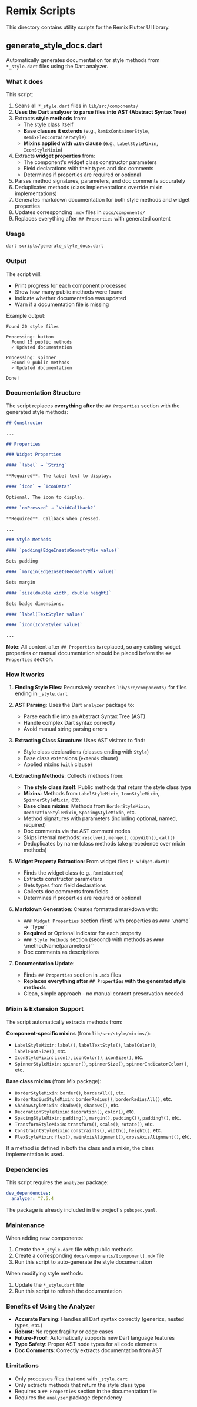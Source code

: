 # Remix Scripts

This directory contains utility scripts for the Remix Flutter UI library.

## generate_style_docs.dart

Automatically generates documentation for style methods from `*_style.dart` files using the Dart analyzer.

### What it does

This script:
1. Scans all `*_style.dart` files in `lib/src/components/`
2. **Uses the Dart analyzer to parse files into AST (Abstract Syntax Tree)**
3. Extracts **style methods** from:
   - The style class itself
   - **Base classes it extends** (e.g., `RemixContainerStyle`, `RemixFlexContainerStyle`)
   - **Mixins applied with `with` clause** (e.g., `LabelStyleMixin`, `IconStyleMixin`)
4. Extracts **widget properties** from:
   - The component's widget class constructor parameters
   - Field declarations with their types and doc comments
   - Determines if properties are required or optional
5. Parses method signatures, parameters, and doc comments accurately
6. Deduplicates methods (class implementations override mixin implementations)
7. Generates markdown documentation for both style methods and widget properties
8. Updates corresponding `.mdx` files in `docs/components/`
9. Replaces everything after `## Properties` with generated content

### Usage

```bash
dart scripts/generate_style_docs.dart
```

### Output

The script will:
- Print progress for each component processed
- Show how many public methods were found
- Indicate whether documentation was updated
- Warn if a documentation file is missing

Example output:
```
Found 20 style files

Processing: button
  Found 15 public methods
  ✓ Updated documentation

Processing: spinner
  Found 9 public methods
  ✓ Updated documentation

Done!
```

### Documentation Structure

The script replaces **everything after** the `## Properties` section with the generated style methods:

```markdown
## Constructor

...

## Properties

### Widget Properties

#### `label` → `String`

**Required**. The label text to display.

#### `icon` → `IconData?`

Optional. The icon to display.

#### `onPressed` → `VoidCallback?`

**Required**. Callback when pressed.

...

### Style Methods

#### `padding(EdgeInsetsGeometryMix value)`

Sets padding

#### `margin(EdgeInsetsGeometryMix value)`

Sets margin

#### `size(double width, double height)`

Sets badge dimensions.

#### `label(TextStyler value)`

#### `icon(IconStyler value)`

...
```

**Note**: All content after `## Properties` is replaced, so any existing widget properties or manual documentation should be placed before the `## Properties` section.

### How it works

1. **Finding Style Files**: Recursively searches `lib/src/components/` for files ending in `_style.dart`

2. **AST Parsing**: Uses the Dart `analyzer` package to:
   - Parse each file into an Abstract Syntax Tree (AST)
   - Handle complex Dart syntax correctly
   - Avoid manual string parsing errors

3. **Extracting Class Structure**: Uses AST visitors to find:
   - Style class declarations (classes ending with `Style`)
   - Base class extensions (`extends` clause)
   - Applied mixins (`with` clause)

4. **Extracting Methods**: Collects methods from:
   - **The style class itself**: Public methods that return the style class type
   - **Mixins**: Methods from `LabelStyleMixin`, `IconStyleMixin`, `SpinnerStyleMixin`, etc.
   - **Base class mixins**: Methods from `BorderStyleMixin`, `DecorationStyleMixin`, `SpacingStyleMixin`, etc.
   - Method signatures with parameters (including optional, named, required)
   - Doc comments via the AST comment nodes
   - Skips internal methods: `resolve()`, `merge()`, `copyWith()`, `call()`
   - Deduplicates by name (class methods take precedence over mixin methods)

5. **Widget Property Extraction**: From widget files (`*_widget.dart`):
   - Finds the widget class (e.g., `RemixButton`)
   - Extracts constructor parameters
   - Gets types from field declarations
   - Collects doc comments from fields
   - Determines if properties are required or optional

6. **Markdown Generation**: Creates formatted markdown with:
   - `### Widget Properties` section (first) with properties as `#### \`name\` → \`Type\``
   - **Required** or Optional indicator for each property
   - `### Style Methods` section (second) with methods as `#### \`methodName(parameters)\``
   - Doc comments as descriptions

7. **Documentation Update**: 
   - Finds `## Properties` section in `.mdx` files
   - **Replaces everything after `## Properties` with the generated style methods**
   - Clean, simple approach - no manual content preservation needed

### Mixin & Extension Support

The script automatically extracts methods from:

**Component-specific mixins** (from `lib/src/style/mixins/`):
- `LabelStyleMixin`: `label()`, `labelTextStyle()`, `labelColor()`, `labelFontSize()`, etc.
- `IconStyleMixin`: `icon()`, `iconColor()`, `iconSize()`, etc.
- `SpinnerStyleMixin`: `spinner()`, `spinnerSize()`, `spinnerIndicatorColor()`, etc.

**Base class mixins** (from Mix package):
- `BorderStyleMixin`: `border()`, `borderAll()`, etc.
- `BorderRadiusStyleMixin`: `borderRadius()`, `borderRadiusAll()`, etc.
- `ShadowStyleMixin`: `shadow()`, `shadows()`, etc.
- `DecorationStyleMixin`: `decoration()`, `color()`, etc.
- `SpacingStyleMixin`: `padding()`, `margin()`, `paddingX()`, `paddingY()`, etc.
- `TransformStyleMixin`: `transform()`, `scale()`, `rotate()`, etc.
- `ConstraintStyleMixin`: `constraints()`, `width()`, `height()`, etc.
- `FlexStyleMixin`: `flex()`, `mainAxisAlignment()`, `crossAxisAlignment()`, etc.

If a method is defined in both the class and a mixin, the class implementation is used.

### Dependencies

This script requires the `analyzer` package:

```yaml
dev_dependencies:
  analyzer: ^7.5.4
```

The package is already included in the project's `pubspec.yaml`.

### Maintenance

When adding new components:
1. Create the `*_style.dart` file with public methods
2. Create a corresponding `docs/components/[component].mdx` file
3. Run this script to auto-generate the style documentation

When modifying style methods:
1. Update the `*_style.dart` file
2. Run this script to refresh the documentation

### Benefits of Using the Analyzer

- **Accurate Parsing**: Handles all Dart syntax correctly (generics, nested types, etc.)
- **Robust**: No regex fragility or edge cases
- **Future-Proof**: Automatically supports new Dart language features
- **Type Safety**: Proper AST node types for all code elements
- **Doc Comments**: Correctly extracts documentation from AST

### Limitations

- Only processes files that end with `_style.dart`
- Only extracts methods that return the style class type
- Requires a `## Properties` section in the documentation file
- Requires the `analyzer` package dependency

